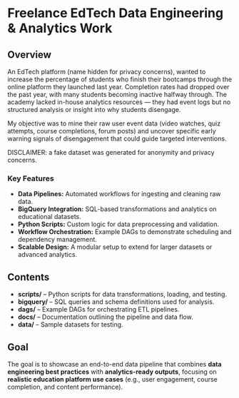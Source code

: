 # Freelance EdTech Data Engineering & Analytics Work

## Overview

An EdTech platform (name hidden for privacy concerns), wanted to increase the percentage of students who finish their bootcamps through the online platform they launched last year. Completion rates had dropped over the past year, with many students becoming inactive halfway through. The academy lacked in-house analytics resources — they had event logs but no structured analysis or insight into why students disengage.

My objective was to mine their raw user event data (video watches, quiz attempts, course completions, forum posts) and uncover specific early warning signals of disengagement that could guide targeted interventions.

DISCLAIMER: a fake dataset was generated for anonymity and privacy concerns.

### Key Features
- **Data Pipelines:** Automated workflows for ingesting and cleaning raw data.
- **BigQuery Integration:** SQL-based transformations and analytics on educational datasets.
- **Python Scripts:** Custom logic for data preprocessing and validation.
- **Workflow Orchestration:** Example DAGs to demonstrate scheduling and dependency management.
- **Scalable Design:** A modular setup to extend for larger datasets or advanced analytics.

## Contents
- **scripts/** – Python scripts for data transformations, loading, and testing.
- **bigquery/** – SQL queries and schema definitions used for analysis.
- **dags/** – Example DAGs for orchestrating ETL pipelines.
- **docs/** – Documentation outlining the pipeline and data flow.
- **data/** – Sample datasets for testing.

## Goal
The goal is to showcase an end-to-end data pipeline that combines **data engineering best practices** with **analytics-ready outputs**, focusing on **realistic education platform use cases** (e.g., user engagement, course completion, and content performance).
